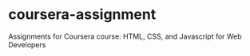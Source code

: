 # coursera-assignment
Assignments for Coursera course: HTML, CSS, and Javascript for Web Developers
